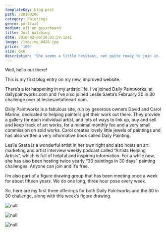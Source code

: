 ```yaml
---
templateKey: blog-post
path: /20180206
category: Paintings
genre: portrait
medium: oil on gessoboard
title: Just Watching
date: 2018-02-06T20:03:59.124Z
image: /img/img_0426.jpg
price: '100'
size: 6x6
description: 'She seems a little hesitant, not quite ready to join in.'
---
```

Well, hello out there! 

This is my first blog entry on my new, improved website. 

There’s a lot happening in my artistic life.  I’ve joined Daily Paintworks, at dailypaintworks.com and I’ve also joined Leslie Saeta’s February 30 in 30 challenge over at lesliesaetafineart.com.

Daily Paintworks is a fabulous site, run by generous owners David and Carol Marine, dedicated to helping painters get their work out there. They provide a gallery for each individual artist, and lots of ways to link up, buy and sell and keep track of art works, for a minimal monthly fee and a very small commission on sold works.  Carol creates lovely little jewels of paintings and has also written a very informative book called Daily Painting.

Leslie Saeta is a wonderful artist in her own right and also hosts an art marketing and artist interview weekly podcast called “Artists Helping Artists”, which is full of helpful and inspiring information. For a while now, she has also been hosting twice yearly “30 paintings in 30 days” painting challenges.  Anyone can join and it’s free. 

I’m also part of a figure drawing group that has been meeting once a week for about fifteen years.  We do one long, three hour pose every week.

So, here are my first three offerings for both Daily Paintworks and the 30 in 30 challenge, along with this week’s figure drawing.

![null](/img/img_0422.jpg)

![null](/img/img_0459.jpg)

![null](/img/img_0482.jpg)
